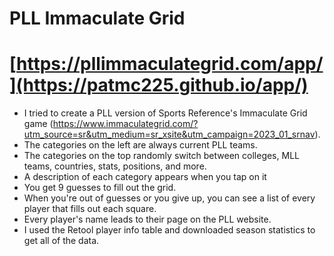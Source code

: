 # PLL Immaculate Grid
# [https://pllimmaculategrid.com/app/](https://patmc225.github.io/app/)
* I tried to create a PLL version of Sports Reference's Immaculate Grid game (https://www.immaculategrid.com/?utm_source=sr&utm_medium=sr_xsite&utm_campaign=2023_01_srnav).
* The categories on the left are always current PLL teams.
* The categories on the top randomly switch between colleges, MLL teams, countries, stats, positions, and more.
* A description of each category appears when you tap on it
* You get 9 guesses to fill out the grid.
* When you're out of guesses or you give up, you can see a list of every player that fills out each square.
* Every player's name leads to their page on the PLL website.
* I used the Retool player info table and downloaded season statistics to get all of the data.
